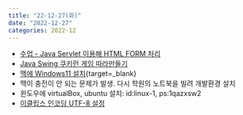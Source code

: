 ```yaml
---
title: "22-12-27(화)"
date: "2022-12-27"
categories: 2022-12
---
```


- [수업 - Java Servlet 이용해 HTML FORM 처리](22_12_27_09_18_33.md)
- [Java Swing 쿠키런 게임 따라만들기](22_12_27_09_04_47.md)
- [맥에 Windows11 설치](https://plankim.com/blog/2022/04/18/m1-%EB%A7%A5-%EC%9C%88%EB%8F%84%EC%9A%B0-11-%EC%84%A4%EC%B9%98-%EB%B0%A9%EB%B2%95/){target=_blank}
- 맥이 충전이 안 되는 문제가 발생. 다시 학원의 노트북을 빌려 개발환경 설치 
- 윈도우에 virtualBox, ubuntu 설치: id:linux-1,  ps:1qazxsw2
- [이클립스 인코딩 UTF-8 설정](https://parkjye.tistory.com/35)
